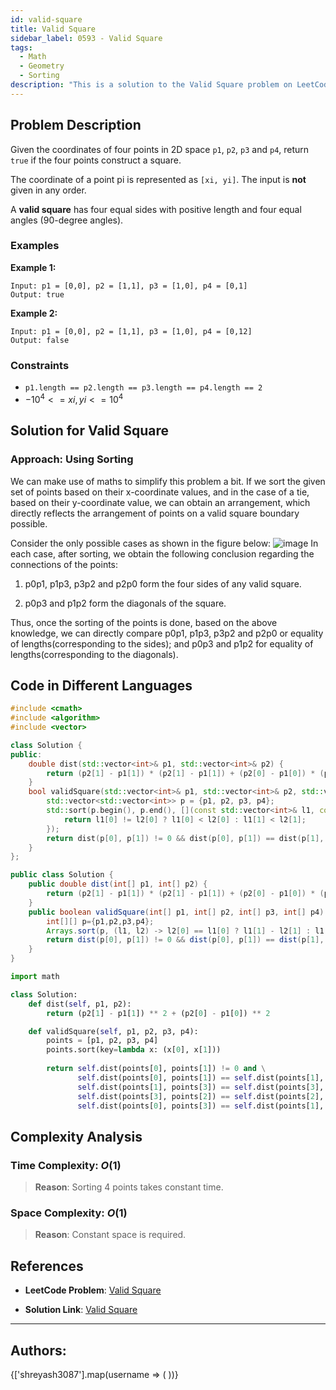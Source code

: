```yaml
---
id: valid-square
title: Valid Square
sidebar_label: 0593 - Valid Square
tags:
  - Math
  - Geometry
  - Sorting
description: "This is a solution to the Valid Square problem on LeetCode."
---
```


## Problem Description

Given the coordinates of four points in 2D space `p1`, `p2`, `p3` and `p4`, return `true` if the four points construct a square.

The coordinate of a point pi is represented as `[xi, yi]`. The input is **not** given in any order.

A **valid square** has four equal sides with positive length and four equal angles (90-degree angles).

### Examples
**Example 1:**

```
Input: p1 = [0,0], p2 = [1,1], p3 = [1,0], p4 = [0,1]
Output: true
```

**Example 2:**

```
Input: p1 = [0,0], p2 = [1,1], p3 = [1,0], p4 = [0,12]
Output: false
```

### Constraints

- `p1.length == p2.length == p3.length == p4.length == 2`
- $-10^4 <= xi, yi <= 10^4$

## Solution for Valid Square
### Approach: Using Sorting

We can make use of maths to simplify this problem a bit. If we sort the given set of points based on their x-coordinate values, and in the case of a tie, based on their y-coordinate value, we can obtain an arrangement, which directly reflects the arrangement of points on a valid square boundary possible.

Consider the only possible cases as shown in the figure below:
![image](https://assets.leetcode.com/static_assets/media/original_images/593_Valid_Square_1.PNG)
In each case, after sorting, we obtain the following conclusion regarding the connections of the points:

1. p0p1, p1p3, p3p2 and p2p0 form the four sides of any valid square.

2. p0p3 and p1p2 form the diagonals of the square.

Thus, once the sorting of the points is done, based on the above knowledge, we can directly compare p0p1, p1p3, p3p2 and p2p0 or equality of lengths(corresponding to the sides); and p0p3 and p1p2 for equality of lengths(corresponding to the diagonals).

## Code in Different Languages

<Tabs>
<TabItem value="cpp" label="C++">
  <SolutionAuthor name="@Shreyash3087"/>

```cpp
#include <cmath>
#include <algorithm>
#include <vector>

class Solution {
public:
    double dist(std::vector<int>& p1, std::vector<int>& p2) {
        return (p2[1] - p1[1]) * (p2[1] - p1[1]) + (p2[0] - p1[0]) * (p2[0] - p1[0]);
    }
    bool validSquare(std::vector<int>& p1, std::vector<int>& p2, std::vector<int>& p3, std::vector<int>& p4) {
        std::vector<std::vector<int>> p = {p1, p2, p3, p4};
        std::sort(p.begin(), p.end(), [](const std::vector<int>& l1, const std::vector<int>& l2) {
            return l1[0] != l2[0] ? l1[0] < l2[0] : l1[1] < l2[1];
        });
        return dist(p[0], p[1]) != 0 && dist(p[0], p[1]) == dist(p[1], p[3]) && dist(p[1], p[3]) == dist(p[3], p[2]) && dist(p[3], p[2]) == dist(p[2], p[0]) && dist(p[0], p[3]) == dist(p[1], p[2]);
    }
};


```
</TabItem>
<TabItem value="java" label="Java">
  <SolutionAuthor name="@Shreyash3087"/>

```java
public class Solution {
    public double dist(int[] p1, int[] p2) {
        return (p2[1] - p1[1]) * (p2[1] - p1[1]) + (p2[0] - p1[0]) * (p2[0] - p1[0]);
    }
    public boolean validSquare(int[] p1, int[] p2, int[] p3, int[] p4) {
        int[][] p={p1,p2,p3,p4};
        Arrays.sort(p, (l1, l2) -> l2[0] == l1[0] ? l1[1] - l2[1] : l1[0] - l2[0]);
        return dist(p[0], p[1]) != 0 && dist(p[0], p[1]) == dist(p[1], p[3]) && dist(p[1], p[3]) == dist(p[3], p[2]) && dist(p[3], p[2]) == dist(p[2], p[0])   && dist(p[0],p[3])==dist(p[1],p[2]);
    }
}

```

</TabItem>
<TabItem value="python" label="Python">
  <SolutionAuthor name="@Shreyash3087"/>

```python
import math

class Solution:
    def dist(self, p1, p2):
        return (p2[1] - p1[1]) ** 2 + (p2[0] - p1[0]) ** 2

    def validSquare(self, p1, p2, p3, p4):
        points = [p1, p2, p3, p4]
        points.sort(key=lambda x: (x[0], x[1]))
        
        return self.dist(points[0], points[1]) != 0 and \
               self.dist(points[0], points[1]) == self.dist(points[1], points[3]) and \
               self.dist(points[1], points[3]) == self.dist(points[3], points[2]) and \
               self.dist(points[3], points[2]) == self.dist(points[2], points[0]) and \
               self.dist(points[0], points[3]) == self.dist(points[1], points[2])


```
</TabItem>
</Tabs>

## Complexity Analysis

### Time Complexity: $O(1)$

> **Reason**: Sorting 4 points takes constant time.

### Space Complexity: $O(1)$

> **Reason**: Constant space is required.

## References

- **LeetCode Problem**: [Valid Square](https://leetcode.com/problems/valid-square/description/)

- **Solution Link**: [Valid Square](https://leetcode.com/problems/valid-square/solutions/)

---

<h2>Authors:</h2>

<div style={{display: 'flex', flexWrap: 'wrap', justifyContent: 'space-between', gap: '10px'}}>
{['shreyash3087'].map(username => (
 <Author key={username} username={username} />
))}
</div>